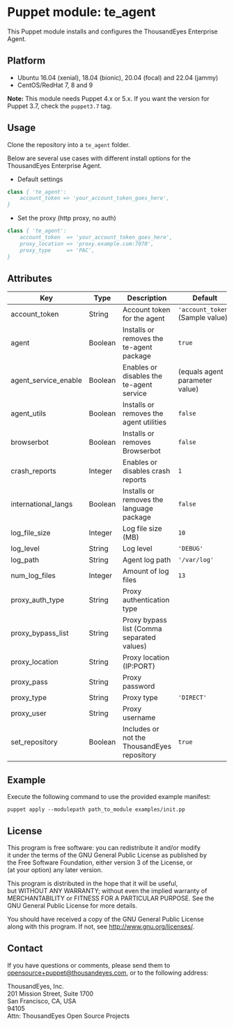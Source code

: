 # Puppet module: te_agent

This Puppet module installs and configures the ThousandEyes Enterprise Agent.  

## Platform

- Ubuntu 16.04 (xenial), 18.04 (bionic), 20.04 (focal) and 22.04 (jammy)
- CentOS/RedHat 7, 8 and 9

**Note:** This module needs Puppet 4.x or 5.x. If you want the version for Puppet 3.7, check the `puppet3.7` tag.

## Usage

Clone the repository into a `te_agent` folder.

Below are several use cases with different install options for the  
ThousandEyes Enterprise Agent.

- Default settings

 ```pp
 class { 'te_agent':
     account_token => 'your_account_token_goes_here',
 }
 ```

- Set the proxy (http proxy, no auth)

 ```pp
 class { 'te_agent':
     account_token  => 'your_account_token_goes_here',
     proxy_location => 'proxy.example.com:7070',
     proxy_type     => 'PAC',
 }
 ```

## Attributes

|Key|Type|Description|Default|Possible values|
|--- |--- |--- |--- |--- |
|account_token|String|Account token for the agent|`'account_token'` (Sample value)|
|agent|Boolean|Installs or removes the te-agent package|`true`|
|agent_service_enable|Boolean|Enables or disables the te-agent service|(equals agent parameter value)|
|agent_utils|Boolean|Installs or removes the agent utilities|`false`|
|browserbot|Boolean|Installs or removes Browserbot|`false`|
|crash_reports|Integer|Enables or disables crash reports|`1`|`0`, `1`|
|international_langs|Boolean|Installs or removes the language package|`false`|
|log_file_size|Integer|Log file size (MB)|`10`|
|log_level|String|Log level|`'DEBUG'`|`'DEBUG'`,`'TRACE'`|
|log_path|String|Agent log path|`'/var/log'`|
|num_log_files|Integer|Amount of log files|`13`|
|proxy_auth_type|String|Proxy authentication type||`'BASIC'`,`'KERBEROS'`,`'NTLM'`|
|proxy_bypass_list|String|Proxy bypass list (Comma separated values)||
|proxy_location|String|Proxy location (IP:PORT)||
|proxy_pass|String|Proxy password||
|proxy_type|String|Proxy type|`'DIRECT'`|`'DIRECT'`,`'STATIC'`,`'PAC'`|
|proxy_user|String|Proxy username||
|set_repository|Boolean|Includes or not the ThousandEyes repository|`true`|

## Example

Execute the following command to use the provided example manifest:

`puppet apply --modulepath path_to_module examples/init.pp`

## License

This program is free software: you can redistribute it and/or modify  
it under the terms of the GNU General Public License as published by  
the Free Software Foundation, either version 3 of the License, or  
(at your option) any later version.

This program is distributed in the hope that it will be useful,  
but WITHOUT ANY WARRANTY; without even the implied warranty of  
MERCHANTABILITY or FITNESS FOR A PARTICULAR PURPOSE.  See the  
GNU General Public License for more details.  

You should have received a copy of the GNU General Public License  
along with this program.  If not, see <http://www.gnu.org/licenses/>.

## Contact

If you have questions or comments, please send them to  
opensource+puppet@thousandeyes.com, or to the following address:

ThousandEyes, Inc.  
201 Mission Street, Suite 1700 \
San Francisco, CA, USA \
94105 \
Attn: ThousandEyes Open Source Projects  
